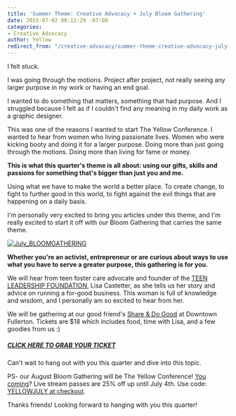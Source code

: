 ```yaml
---
title: 'Summer Theme: Creative Advocacy + July Bloom Gathering'
date: 2015-07-02 08:11:29 -07:00
categories:
- Creative Advocacy
author: Yellow
redirect_from: "/creative-advocacy/summer-theme-creative-advocacy-july-bloom-gathering/"
---
```


I felt stuck.

I was going through the motions. Project after project, not really seeing any larger purpose in my work or having an end goal.

I wanted to do something that matters, something that had purpose. And I struggled because I felt as if I couldn't find any meaning in my daily work as a graphic designer.

This was one of the reasons I wanted to start The Yellow Conference. I wanted to hear from women who living passionate lives. Women who were kicking booty and doing it for a larger purpose. Doing more than just going through the motions. Doing more than living for fame or money.

**This is what this quarter's theme is all about: using our gifts, skills and passions for something that's bigger than just you and me.**

Using what we have to make the world a better place. To create change, to fight to further good in this world, to fight against the evil things that are happening on a daily basis.

I'm personally very excited to bring you articles under this theme, and I'm really excited to start it off with our Bloom Gathering that carries the same theme.

[![July_BLOOMGATHERING](https://yellow-blog-images.imgix.net/2015/07/July_BLOOMGATHERING.jpg)](https://yellow-blog-images.imgix.net/2015/07/July_BLOOMGATHERING.jpg)

**Whether you're an activist, entrepreneur or are curious about ways to use what you have to serve a greater purpose, this gathering is for you.**

We will hear from teen foster care advocate and founder of the [TEEN LEADERSHIP FOUNDATION](teenleadershipfoundation.com), Lisa Castetter, as she tells us her story and advice on running a for-good business. This woman is full of knowledge and wisdom, and I personally am so excited to hear from her.

We will be gathering at our good friend's [Share & Do Good](http://www.shareanddogood.com/) at Downtown Fullerton. Tickets are $18 which includes food, time with Lisa, and a few goodies from us :)

##### [CLICK HERE TO GRAB YOUR TICKET](https://ti.to/yellowconference/july-bloom-gathering)

Can't wait to hang out with you this quarter and dive into this topic.

PS- our August Bloom Gathering will be The Yellow Conference! [You coming](https://ti.to/yellowconference/yellow-conference-2015)? Live stream passes are 25% off up until July 4th. Use code: [YELLOWJULY at checkout](https://ti.to/yellowconference/yellow-conference-2015/discount/YELLOWJULY).

Thanks friends! Looking forward to hanging with you this quarter!
